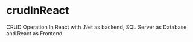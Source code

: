 # crudInReact
CRUD Operation In React with .Net as backend, SQL Server as Database and React as Frontend

